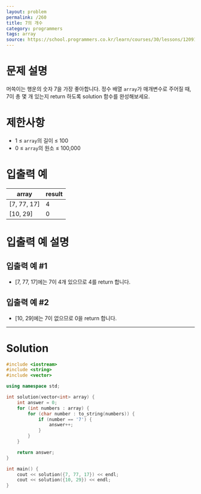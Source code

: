 ```yaml
---
layout: problem
permalink: /260
title: 7의 개수
category: programmers
tags: array
source: https://school.programmers.co.kr/learn/courses/30/lessons/120912
---
```


# 문제 설명

머쓱이는 행운의 숫자 7을 가장 좋아합니다. 정수 배열 `array`가 매개변수로 주어질 때, 7이 총 몇 개 있는지 return 하도록 solution 함수를 완성해보세요.

# 제한사항

- 1 ≤ `array`의 길이 ≤ 100
- 0 ≤ `array`의 원소 ≤ 100,000

# 입출력 예

| array | result |
| --- | --- |
| [7, 77, 17] | 4 |
| [10, 29] | 0 |

# 입출력 예 설명

## 입출력 예 #1

- [7, 77, 17]에는 7이 4개 있으므로 4를 return 합니다.

## 입출력 예 #2

- [10, 29]에는 7이 없으므로 0을 return 합니다.

---

# Solution

```cpp
#include <iostream>
#include <string>
#include <vector>

using namespace std;

int solution(vector<int> array) {
    int answer = 0;
    for (int numbers : array) {
        for (char number : to_string(numbers)) {
            if (number == '7') {
                answer++;
            }
        }
    }

    return answer;
}

int main() {
    cout << solution({7, 77, 17}) << endl;
    cout << solution({10, 29}) << endl;
}
```

